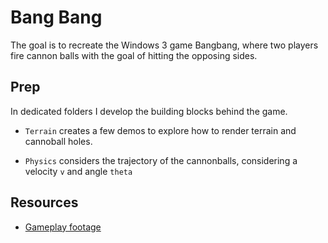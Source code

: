 # Bang Bang

The goal is to recreate the Windows 3 game Bangbang, where two players fire cannon balls with the goal of hitting the opposing sides.

## Prep

In dedicated folders I develop the building blocks behind the game.

- `Terrain` creates a few demos to explore how to render terrain and cannoball holes.

- `Physics` considers the trajectory of the cannonballs, considering a velocity `v` and angle `theta`

## Resources

- [Gameplay footage](https://www.youtube.com/watch?v=Y89ByQPqODk)
